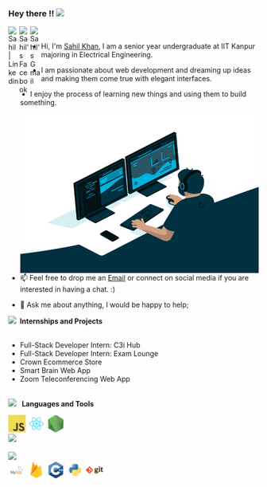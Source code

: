 ### Hey there !! <img src="https://media.giphy.com/media/hvRJCLFzcasrR4ia7z/giphy.gif" width="25px">

<a href="https://www.linkedin.com/in/sahil-2/">
  <img align="left" alt="Sahil | Linkedin" width="22px" src="https://raw.githubusercontent.com/peterthehan/peterthehan/master/assets/linkedin.svg" />
</a>
<a href="https://www.facebook.com/SAHILKHAN2312000131/">
  <img align="left" alt="Sahil's Facebook" width="22px" src="https://raw.githubusercontent.com/peterthehan/peterthehan/master/assets/facebook.svg" />
</a>
 <a href = "mailto: Sahilkhan2312000131@gmail.com">
  <img align="left" alt="Sahil's Gmail" width="22px" src="https://seeklogo.com/images/G/gmail-new-2020-logo-32DBE11BB4-seeklogo.com.png" />
</a>


<br />

- Hi, I'm [Sahil Khan](https://sahilk.netlify.app/), I am a senior year undergraduate at IIT Kanpur majoring in Electrical Engineering. <br>
- I am passionate about web development and dreaming up ideas and making them come true with elegant interfaces. <br>
- I enjoy the process of learning new things and using them to build something.<br>


  <img align="right" alt="GIF" src="https://github.com/Sahil-2/Sahil-2/blob/main/code.gif?raw=true" width="500" height="320" />
  
- 📫 Feel free to drop me an [Email](mailto:Sahilk@iitk.ac.in) or connect on social media if you are interested in having a chat. :)
- 💬 Ask me about anything, I would be happy to help;

<img src="https://media.giphy.com/media/iY8CRBdQXODJSCERIr/giphy.gif" width="30px">&nbsp;<b>&nbsp;Internships and Projects</b>
<br><br>

  * Full-Stack Developer Intern: C3i Hub <br>
  * Full-Stack Developer Intern: Exam Lounge <br>
  * Crown Ecommerce Store <br>
  * Smart Brain Web App<br>
  * Zoom Teleconferencing Web App <br>
  <br>
  <img src="https://media.giphy.com/media/iY8CRBdQXODJSCERIr/giphy.gif" width="30px">&nbsp; <b>&nbsp;Languages and Tools</b>
<br>

<code><img height="35" src="https://raw.githubusercontent.com/github/explore/80688e429a7d4ef2fca1e82350fe8e3517d3494d/topics/javascript/javascript.png"></code>
<code><img height="35" src="https://raw.githubusercontent.com/github/explore/80688e429a7d4ef2fca1e82350fe8e3517d3494d/topics/react/react.png"></code>
<code><img height="35" src="https://raw.githubusercontent.com/github/explore/80688e429a7d4ef2fca1e82350fe8e3517d3494d/topics/nodejs/nodejs.png"></code>
<code> <img height="35" src="https://upload.wikimedia.org/wikipedia/commons/6/64/Expressjs.png"> </code>
<code> <img height="35" src="https://upload.wikimedia.org/wikipedia/commons/2/29/Postgresql_elephant.svg"> </code>
<code><img height="35" src="https://raw.githubusercontent.com/github/explore/80688e429a7d4ef2fca1e82350fe8e3517d3494d/topics/mysql/mysql.png"></code>
<code><img height="35" src="https://raw.githubusercontent.com/github/explore/80688e429a7d4ef2fca1e82350fe8e3517d3494d/topics/firebase/firebase.png"></code>
<code><img height="35" src="https://raw.githubusercontent.com/github/explore/80688e429a7d4ef2fca1e82350fe8e3517d3494d/topics/cpp/cpp.png"></code>
<code><img height="35" src="https://raw.githubusercontent.com/github/explore/80688e429a7d4ef2fca1e82350fe8e3517d3494d/topics/python/python.png"></code>
<code><img height="35" src="https://raw.githubusercontent.com/github/explore/80688e429a7d4ef2fca1e82350fe8e3517d3494d/topics/git/git.png"></code>





